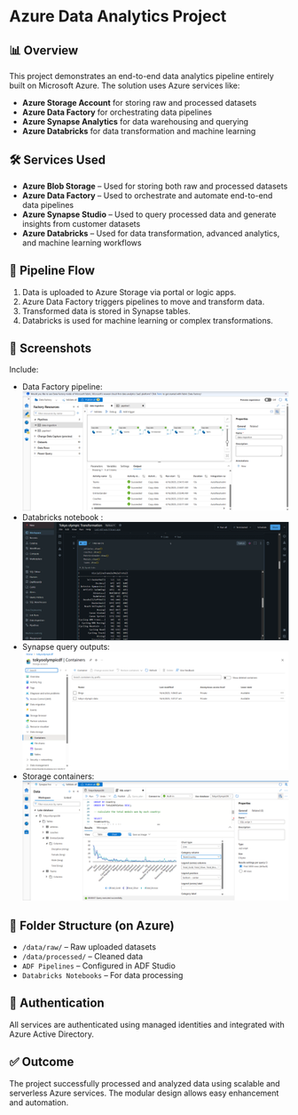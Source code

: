 # Azure Data Analytics Project

## 📊 Overview

This project demonstrates an end-to-end data analytics pipeline entirely built on Microsoft Azure. The solution uses Azure services like:

- **Azure Storage Account** for storing raw and processed datasets
- **Azure Data Factory** for orchestrating data pipelines
- **Azure Synapse Analytics** for data warehousing and querying
- **Azure Databricks** for data transformation and machine learning

## 🛠️ Services Used

- **Azure Blob Storage** –  Used for storing both raw and processed datasets
- **Azure Data Factory** – Used to orchestrate and automate end-to-end data pipelines
- **Azure Synapse Studio** – Used to query processed data and generate insights from customer datasets
- **Azure Databricks** – Used for data transformation, advanced analytics, and machine learning workflows

## 🔄 Pipeline Flow

1. Data is uploaded to Azure Storage via portal or logic apps.
2. Azure Data Factory triggers pipelines to move and transform data.
3. Transformed data is stored in Synapse tables.
4. Databricks is used for machine learning or complex transformations.

## 📸 Screenshots

Include:
- Data Factory pipeline:
  ![Image Alt](https://github.com/Manpreett11/azure-data-analytics-pipeline/blob/ca1d8aed29849ab4023b5cc14afd828190891478/DataFactoryPipeline.png.png)
- Databricks notebook :
  ![Image Alt](https://github.com/Manpreett11/azure-data-analytics-pipeline/blob/677b10fc5a9f9a1f16e92ea027ea383d68471c2f/DatabricksNotebook.png.png)
- Synapse query outputs:
  ![Image Alt](https://github.com/Manpreett11/azure-data-analytics-pipeline/blob/677b10fc5a9f9a1f16e92ea027ea383d68471c2f/StorageContainer.png.png)
- Storage containers:
 ![Image Alt](https://github.com/Manpreett11/azure-data-analytics-pipeline/blob/677b10fc5a9f9a1f16e92ea027ea383d68471c2f/SynapseQuery.png.png)

## 📂 Folder Structure (on Azure)

- `/data/raw/` – Raw uploaded datasets
- `/data/processed/` – Cleaned data
- `ADF Pipelines` – Configured in ADF Studio
- `Databricks Notebooks` – For data processing

## 🔐 Authentication

All services are authenticated using managed identities and integrated with Azure Active Directory.

## ✅ Outcome

The project successfully processed and analyzed data using scalable and serverless Azure services. The modular design allows easy enhancement and automation.

